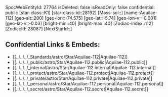 ﻿---
location:
- -5.74
- 74.575
- 200
tags:
- astro/Star
type: Star
---

SpocWebEntityId: 27764
isDeleted: false
isReadOnly: false
confidential: public
[star-class::K1]
[star-class-id::28192]
[Mass-sol::]
[name::Aquilae-112]
[geo-alt::200]
[geo-lon::-74.575]
[geo-lat::-5.74]
[geo-lon-v::-0.001]
[geo-lat-v::-0.03]
[bright-min::40]
[bright-max::40]
[Zodiac-index::112]
[ZodiacId::28087]
[NextStarId::]



## Confidential Links & Embeds: 
- [[../../../_Standards/astro/Star/Aquilae-112|Aquilae-112]] 
- [[../../../_public/astro/Star/Aquilae-112.public|Aquilae-112.public]] 
- [[../../../_internal/astro/Star/Aquilae-112.internal|Aquilae-112.internal]] 
- [[../../../_protect/astro/Star/Aquilae-112.protect|Aquilae-112.protect]] 
- [[../../../_private/astro/Star/Aquilae-112.private|Aquilae-112.private]] 
- [[../../../_personal/astro/Star/Aquilae-112.personal|Aquilae-112.personal]] 
- [[../../../_secret/astro/Star/Aquilae-112.secret|Aquilae-112.secret]]


